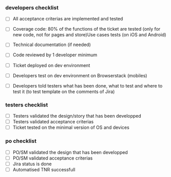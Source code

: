 ### developers checklist

- [ ] All acceptance criterias are implemented and tested

- [ ] Coverage code: 80% of the functions of the ticket are tested (only for new code, not for pages and store)Use cases tests (on iOS and Android)
- [ ] Technical documentation (if needed)
- [ ] Code reviewed by 1 developer minimum
- [ ] Ticket deployed on dev environment
- [ ] Developers test on dev environment on Browserstack (mobiles)
- [ ] Developers told testers what has been done, what to test and where to test it (to test template on the comments of Jira)

### testers checklist

- [ ] Testers validated the design/story that has been developped
- [ ] Testers validated acceptance criterias
- [ ] Ticket tested on the minimal version of OS and devices

### po checklist

- [ ] PO/SM validated the design that has been developped
- [ ] PO/SM validated acceptance criterias
- [ ] Jira status is done
- [ ] Automatised TNR successfull
